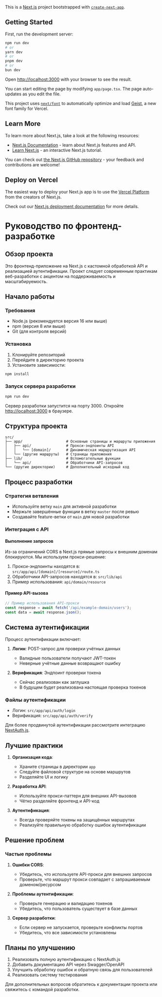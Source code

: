 This is a [Next.js](https://nextjs.org) project bootstrapped with [`create-next-app`](https://nextjs.org/docs/app/api-reference/cli/create-next-app).

## Getting Started

First, run the development server:

```bash
npm run dev
# or
yarn dev
# or
pnpm dev
# or
bun dev
```

Open [http://localhost:3000](http://localhost:3000) with your browser to see the result.

You can start editing the page by modifying `app/page.tsx`. The page auto-updates as you edit the file.

This project uses [`next/font`](https://nextjs.org/docs/app/building-your-application/optimizing/fonts) to automatically optimize and load [Geist](https://vercel.com/font), a new font family for Vercel.

## Learn More

To learn more about Next.js, take a look at the following resources:

- [Next.js Documentation](https://nextjs.org/docs) - learn about Next.js features and API.
- [Learn Next.js](https://nextjs.org/learn) - an interactive Next.js tutorial.

You can check out [the Next.js GitHub repository](https://github.com/vercel/next.js) - your feedback and contributions are welcome!

## Deploy on Vercel

The easiest way to deploy your Next.js app is to use the [Vercel Platform](https://vercel.com/new?utm_medium=default-template&filter=next.js&utm_source=create-next-app&utm_campaign=create-next-app-readme) from the creators of Next.js.

Check out our [Next.js deployment documentation](https://nextjs.org/docs/app/building-your-application/deploying) for more details.

# Руководство по фронтенд-разработке

## Обзор проекта

Это фронтенд-приложение на Next.js с кастомной обработкой API и реализацией аутентификации. Проект следует современным практикам веб-разработки с акцентом на поддерживаемость и масштабируемость.

## Начало работы

### Требования
- Node.js (рекомендуется версия 16 или выше)
- npm (версия 8 или выше)
- Git (для контроля версий)

### Установка
1. Клонируйте репозиторий
2. Перейдите в директорию проекта
3. Установите зависимости:
```bash
npm install
```

### Запуск сервера разработки
```bash
npm run dev
```
Сервер разработки запустится на порту 3000. Откройте [http://localhost:3000](http://localhost:3000) в браузере.

## Структура проекта

```
src/
├── app/                    # Основные страницы и маршруты приложения
│   ├── api/                # Прокси-эндпоинты API
│   │   └── [domain]/       # Динамическая маршрутизация API
│   └── (другие маршруты)   # Страницы приложения
├── lib/                    # Вспомогательные функции
│   └── api/                # Обработчики API-запросов
└── (другие директории)     # Дополнительный исходный код
```

## Процесс разработки

### Стратегия ветвления
- Используйте ветку `main` для активной разработки
- Мержьте завершённые функции в ветку `master` после ревью
- Создавайте feature-ветки от `main` для новой разработки

### Интеграция с API

#### Выполнение запросов
Из-за ограничений CORS в Next.js прямые запросы к внешним доменам блокируются. Мы используем прокси-решение:

1. Прокси-эндпоинты находятся в: `src/app/api/[domain]/[resource]/route.ts`
2. Обработчики API-запросов находятся в: `src/lib/api`
3. Пример использования: `api/domain/resource`

#### Пример API-вызова
```javascript
// Пример использования API-прокси
const response = await fetch('/api/example-domain/users');
const data = await response.json();
```

## Система аутентификации

Процесс аутентификации включает:

1. **Логин**: POST-запрос для проверки учётных данных
   - Валидные пользователи получают JWT-токен
   - Неверные учётные данные возвращают ошибку

2. **Верификация**: Эндпоинт проверки токена
   - Сейчас реализован как заглушка
   - В будущем будет реализована настоящая проверка токенов

### Файлы аутентификации
- Логин: `src/app/api/auth/login`
- Верификация: `src/app/api/auth/verify`

Для более продвинутой аутентификации рассмотрите интеграцию [NextAuth.js](https://next-auth.js.org/).

## Лучшие практики

1. **Организация кода**:
   - Храните страницы в директории `app`
   - Следуйте файловой структуре на основе маршрутов
   - Разделяйте UI и логику

2. **Разработка API**:
   - Используйте прокси-паттерн для внешних API-вызовов
   - Чётко разделяйте фронтенд и API-код

3. **Аутентификация**:
   - Всегда проверяйте токены на защищённых маршрутах
   - Реализуйте правильную обработку ошибок аутентификации

## Решение проблем

### Частые проблемы

1. **Ошибки CORS**:
   - Убедитесь, что используете API-прокси для внешних запросов
   - Проверьте, что маршрут прокси совпадает с запрашиваемым доменом/ресурсом

2. **Проблемы аутентификации**:
   - Проверьте генерацию и валидацию токенов
   - Убедитесь, что пользователь существует в базе данных

3. **Сервер разработки**:
   - Если сервер не запускается, проверьте конфликты портов
   - Убедитесь, что все зависимости установлены

## Планы по улучшению

1. Реализовать полную аутентификацию с NextAuth.js
2. Добавить документацию API через Swagger/OpenAPI
3. Улучшить обработку ошибок и обратную связь для пользователей
4. Реализовать систему тестирования

Для дополнительных вопросов обратитесь к документации проекта или свяжитесь с командой разработки.

